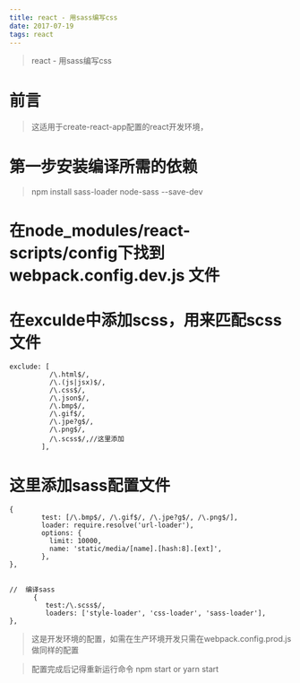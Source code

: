 ```yaml
---
title: react - 用sass编写css
date: 2017-07-19
tags: react
---
```


> react - 用sass编写css

<!-- more --> 

#  前言

> 这适用于create-react-app配置的react开发环境，

# 第一步安装编译所需的依赖
> npm install sass-loader node-sass --save-dev 

# 在node_modules/react-scripts/config下找到 webpack.config.dev.js 文件

# 在exculde中添加scss，用来匹配scss文件


```
exclude: [
          /\.html$/,
          /\.(js|jsx)$/,
          /\.css$/,
          /\.json$/,
          /\.bmp$/,
          /\.gif$/,
          /\.jpe?g$/,
          /\.png$/,
          /\.scss$/,//这里添加
        ],
```

# 这里添加sass配置文件

```
{
        test: [/\.bmp$/, /\.gif$/, /\.jpe?g$/, /\.png$/],
        loader: require.resolve('url-loader'),
        options: {
          limit: 10000,
          name: 'static/media/[name].[hash:8].[ext]',
        },
},


//  编译sass
      {
         test:/\.scss$/,
         loaders: ['style-loader', 'css-loader', 'sass-loader'],
},
```

> 这是开发环境的配置，如需在生产环境开发只需在webpack.config.prod.js做同样的配置

> 配置完成后记得重新运行命令 npm start or yarn start




